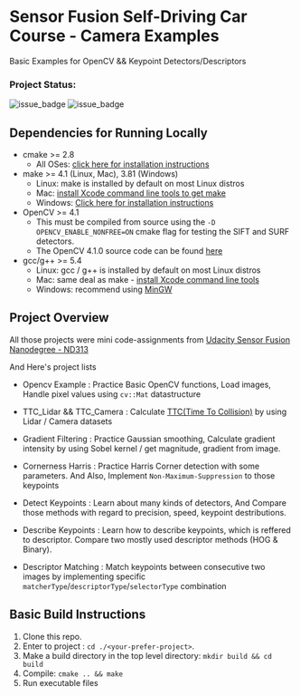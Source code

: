 # Sensor Fusion Self-Driving Car Course - Camera Examples

Basic Examples for OpenCV && Keypoint Detectors/Descriptors

### Project Status:

![issue_badge](https://img.shields.io/badge/build-Passing-green) ![issue_badge](https://img.shields.io/badge/UdacityRubric-Passing-green)

## Dependencies for Running Locally
* cmake >= 2.8
  * All OSes: [click here for installation instructions](https://cmake.org/install/)
* make >= 4.1 (Linux, Mac), 3.81 (Windows)
  * Linux: make is installed by default on most Linux distros
  * Mac: [install Xcode command line tools to get make](https://developer.apple.com/xcode/features/)
  * Windows: [Click here for installation instructions](http://gnuwin32.sourceforge.net/packages/make.htm)
* OpenCV >= 4.1
  * This must be compiled from source using the `-D OPENCV_ENABLE_NONFREE=ON` cmake flag for testing the SIFT and SURF detectors.
  * The OpenCV 4.1.0 source code can be found [here](https://github.com/opencv/opencv/tree/4.1.0)
* gcc/g++ >= 5.4
  * Linux: gcc / g++ is installed by default on most Linux distros
  * Mac: same deal as make - [install Xcode command line tools](https://developer.apple.com/xcode/features/)
  * Windows: recommend using [MinGW](http://www.mingw.org/)

## Project Overview

All those projects were mini code-assignments from [Udacity Sensor Fusion Nanodegree - ND313](https://www.udacity.com/course/sensor-fusion-engineer-nanodegree--nd313)

And Here's project lists

* Opencv Example : Practice Basic OpenCV functions, Load images, Handle pixel values using `cv::Mat` datastructure

* TTC_Lidar && TTC_Camera : Calculate [TTC(Time To Collision)](http://citeseerx.ist.psu.edu/viewdoc/download?doi=10.1.1.511.3548&rep=rep1&type=pdf) by using Lidar / Camera datasets

* Gradient Filtering : Practice Gaussian smoothing, Calculate gradient intensity by using Sobel kernel / get magnitude, gradient from image. 

* Cornerness Harris : Practice Harris Corner detection with some parameters. And Also, Implement `Non-Maximum-Suppression` to those keypoints

* Detect Keypoints : Learn about many kinds of detectors, And Compare those methods with regard to precision, speed, keypoint destributions.

* Describe Keypoints : Learn how to describe keypoints, which is reffered to descriptor. Compare two mostly used descriptor methods (HOG & Binary).

* Descriptor Matching : Match keypoints between consecutive two images by implementing specific `matcherType`/`descriptorType`/`selectorType` combination

## Basic Build Instructions

1. Clone this repo.
2. Enter to project : `cd ./<your-prefer-project>`.
3. Make a build directory in the top level directory: `mkdir build && cd build`
4. Compile: `cmake .. && make`
5. Run executable files
